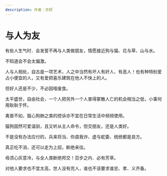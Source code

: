 ```yaml
---
description: 作者：亦舒
---
```


# 与人为友

有些人生气时．会发誓不再与人类做朋友，情愿接近狗与猫、花与草、山与水。

不知道会不会太偏激。

人与人相处，自古是一项艺术，人之中当然有坏人有奸人、有恶人！也有种特别爱占小便宜的人，又有爱把喜乐建筑在他人不快上的人。

但好人还是不少，不必因噎废食。

太平盛世，自由社会，一个人把另外一个人害得冢散人亡的机会相当之低，小事何用耿耿于怀。

禽兽不如，狠心狗肺之类的控诉亦不宜在日常生活中频频使用。

猫狗固然可爱温驯，且又听从主人命令，但交朋友，还是人类好。

不是没有办法应付的，兵来将当、你虞我诈、虚与蛇委、统统都是良方。

真正吃不消，还可以走为上招，断绝来往。

毋须心灰意冷，与全人类断绝邦交！百步之内．必有芳草。

对他人要求也不宜太高，世人没有完人，谁也不该要求谁忠、孝、义齐备。
